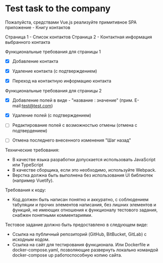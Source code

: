 # Test task to the company
Пожалуйста, средствами Vue.js реализуйте примитивное SPA приложение - Книгу контактов

Страница 1 - Список контактов
Страница 2 - Контактная информация выбранного контакта


Функциональные требования для страницы 1 
   - [x] Добавление контакта 
   - [x] Удаление контакта (с подтверждением)
   - [x] Переход на контактную информацию контакта

 
Функциональные требования для страницы 2 
   - [x] Добавление полей в виде - "название : значение" (прим. E-mail:test@test.com)
   - [x] Удаление полей  (с подтверждением) 
   - [ ] Редактирование полей с возможностью отмены (отмена с подтвердением) 
   - [ ] Отмена последнего внесенного изменения "Шаг назад" 


Технические требования:
 - В качестве языка разработки допускается использовать JavaScript или TypeScript
 - В качестве сборщика, если это необходимо, используйте Webpack.
 - Верстка должна быть выполнена без использования UI библиотек (например Vuetify).

Требования к коду:
- Код должен быть написан понятно и аккуратно, с соблюдением табуляции и прочих элементов написания, без лишних элементов и функций, не имеющих отношения к функционалу тестового задания, снабжен понятными комментариями.

Тестовое задание должно быть предоставлено в следующем виде:
- Ссылка на публичный репозиторий (GitHub, BitBucket, GitLab) с исходным кодом.
- Ссылка на сайт для тестирования функционала. Или Dockerfile и docker-compose.yaml, позволяющие развернуть локально командой docker-compose up работоспособную копию сайта.

